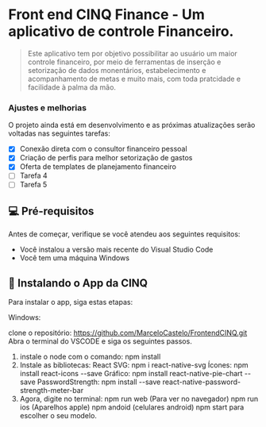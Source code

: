 # Front end CINQ Finance - Um aplicativo de controle Financeiro.

> Este aplicativo tem por objetivo possibilitar ao usuário um maior controle financeiro, por meio de ferramentas de inserção e setorização de dados monentários, estabelecimento e acompanhamento de metas e muito mais, com toda pratcidade e facilidade à palma da mão.

### Ajustes e melhorias

O projeto ainda está em desenvolvimento e as próximas atualizações serão voltadas nas seguintes tarefas:

- [x] Conexão direta com o consultor financeiro pessoal
- [x] Criação de perfis para melhor setorização de gastos
- [x] Oferta de templates de planejamento financeiro
- [ ] Tarefa 4
- [ ] Tarefa 5

## 💻 Pré-requisitos

Antes de começar, verifique se você atendeu aos seguintes requisitos:

- Você instalou a versão mais recente do Visual Studio Code
- Você tem uma máquina Windows

## 🚀 Instalando o App da CINQ

Para instalar o app, siga estas etapas:

Windows:

clone o repositório:
https://github.com/MarceloCastelo/FrontendCINQ.git
Abra o terminal do VSCODE e siga os seguintes passos.
1. instale o node com o comando: npm install
2. Instale as bibliotecas:
React SVG: npm i react-native-svg
Ícones: npm install react-icons --save
Gráfico: npm install react-native-pie-chart --save
PasswordStrength: npm install --save react-native-password-strength-meter-bar
4. Agora, digite no terminal: npm run web (Para ver no navegador) npm run ios (Aparelhos apple) npm andoid (celulares android) npm start para escolher o seu modelo.
